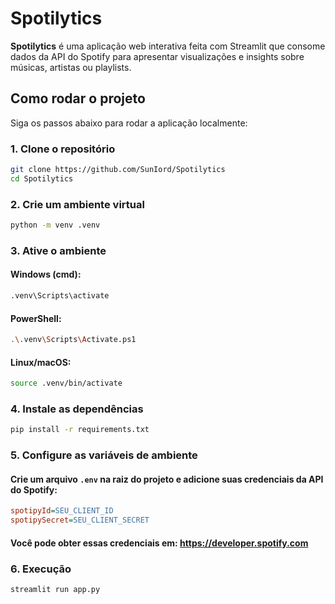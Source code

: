 # Spotilytics
**Spotilytics** é uma aplicação web interativa feita com Streamlit que consome dados da API do Spotify para apresentar visualizações e insights sobre músicas, artistas ou playlists.

## Como rodar o projeto
Siga os passos abaixo para rodar a aplicação localmente:

### 1. Clone o repositório
```bash
git clone https://github.com/SunIord/Spotilytics
cd Spotilytics
```

### 2. Crie um ambiente virtual
```bash
python -m venv .venv
```

### 3. Ative o ambiente
#### Windows (cmd):
```bash
.venv\Scripts\activate
```
#### PowerShell:
```bash
.\.venv\Scripts\Activate.ps1
```
#### Linux/macOS:
```bash
source .venv/bin/activate
```

### 4. Instale as dependências
```bash
pip install -r requirements.txt
```

### 5. Configure as variáveis de ambiente
#### Crie um arquivo `.env` na raiz do projeto e adicione suas credenciais da API do Spotify:
```ini
spotipyId=SEU_CLIENT_ID
spotipySecret=SEU_CLIENT_SECRET
``` 
#### Você pode obter essas credenciais em: https://developer.spotify.com

### 6. Execução
```bash
streamlit run app.py
```
